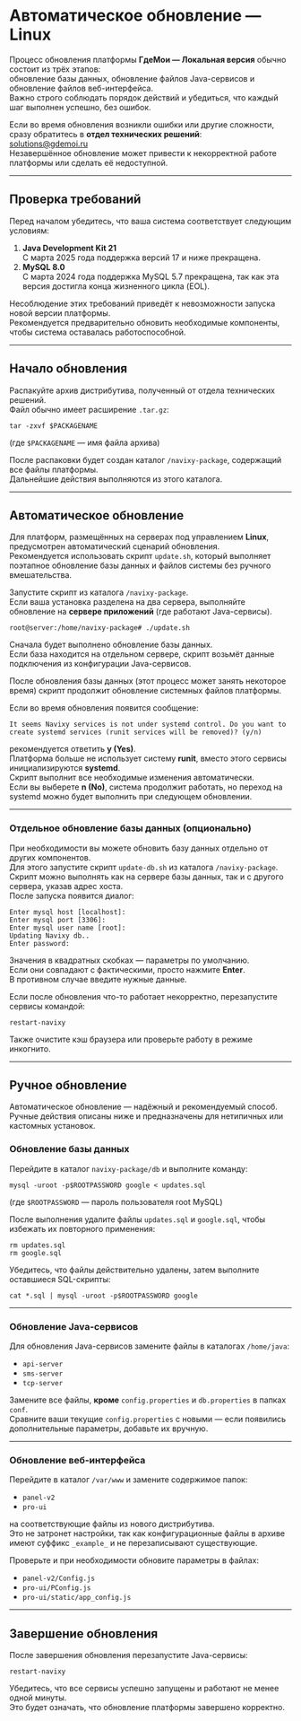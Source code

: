 # Автоматическое обновление — Linux

Процесс обновления платформы **ГдеМои — Локальная версия** обычно состоит из трёх этапов:  
обновление базы данных, обновление файлов Java-сервисов и обновление файлов веб-интерфейса.  
Важно строго соблюдать порядок действий и убедиться, что каждый шаг выполнен успешно, без ошибок.

Если во время обновления возникли ошибки или другие сложности, сразу обратитесь в **отдел технических решений**:  
[solutions@gdemoi.ru](mailto:solutions@gdemoi.ru)  
Незавершённое обновление может привести к некорректной работе платформы или сделать её недоступной.

---

## Проверка требований

Перед началом убедитесь, что ваша система соответствует следующим условиям:

1. **Java Development Kit 21**  
   С марта 2025 года поддержка версий 17 и ниже прекращена.
2. **MySQL 8.0**  
   С марта 2024 года поддержка MySQL 5.7 прекращена, так как эта версия достигла конца жизненного цикла (EOL).

Несоблюдение этих требований приведёт к невозможности запуска новой версии платформы.  
Рекомендуется предварительно обновить необходимые компоненты, чтобы система оставалась работоспособной.

---

## Начало обновления

Распакуйте архив дистрибутива, полученный от отдела технических решений.  
Файл обычно имеет расширение `.tar.gz`:

```
tar -zxvf $PACKAGENAME
```

(где `$PACKAGENAME` — имя файла архива)

После распаковки будет создан каталог `/navixy-package`, содержащий все файлы платформы.  
Дальнейшие действия выполняются из этого каталога.

---

## Автоматическое обновление

Для платформ, размещённых на серверах под управлением **Linux**, предусмотрен автоматический сценарий обновления.  
Рекомендуется использовать скрипт `update.sh`, который выполняет поэтапное обновление базы данных и файлов системы без ручного вмешательства.

Запустите скрипт из каталога `/navixy-package`.  
Если ваша установка разделена на два сервера, выполняйте обновление на **сервере приложений** (где работают Java-сервисы).

```
root@server:/home/navixy-package# ./update.sh
```

Сначала будет выполнено обновление базы данных.  
Если база находится на отдельном сервере, скрипт возьмёт данные подключения из конфигурации Java-сервисов.

После обновления базы данных (этот процесс может занять некоторое время) скрипт продолжит обновление системных файлов платформы.

Если во время обновления появится сообщение:

```
It seems Navixy services is not under systemd control. Do you want to create systemd services (runit services will be removed)? (y/n)
```

рекомендуется ответить **y (Yes)**.  
Платформа больше не использует систему **runit**, вместо этого сервисы инициализируются **systemd**.  
Скрипт выполнит все необходимые изменения автоматически.  
Если вы выберете **n (No)**, система продолжит работать, но переход на systemd можно будет выполнить при следующем обновлении.

---

### Отдельное обновление базы данных (опционально)

При необходимости вы можете обновить базу данных отдельно от других компонентов.  
Для этого запустите скрипт `update-db.sh` из каталога `/navixy-package`.  
Скрипт можно выполнять как на сервере базы данных, так и с другого сервера, указав адрес хоста.  
После запуска появится диалог:

```
Enter mysql host [localhost]:
Enter mysql port [3306]:
Enter mysql user name [root]:
Updating Navixy db..
Enter password:
```

Значения в квадратных скобках — параметры по умолчанию.  
Если они совпадают с фактическими, просто нажмите **Enter**.  
В противном случае введите нужные данные.

Если после обновления что-то работает некорректно, перезапустите сервисы командой:

```
restart-navixy
```

Также очистите кэш браузера или проверьте работу в режиме инкогнито.

---

## Ручное обновление

Автоматическое обновление — надёжный и рекомендуемый способ.  
Ручные действия описаны ниже и предназначены для нетипичных или кастомных установок.

### Обновление базы данных

Перейдите в каталог `navixy-package/db` и выполните команду:

```
mysql -uroot -p$ROOTPASSWORD google < updates.sql
```

(где `$ROOTPASSWORD` — пароль пользователя root MySQL)

После выполнения удалите файлы `updates.sql` и `google.sql`, чтобы избежать их повторного применения:

```
rm updates.sql
rm google.sql
```

Убедитесь, что файлы действительно удалены, затем выполните оставшиеся SQL-скрипты:

```
cat *.sql | mysql -uroot -p$ROOTPASSWORD google
```

---

### Обновление Java-сервисов

Для обновления Java-сервисов замените файлы в каталогах `/home/java`:

* `api-server`
* `sms-server`
* `tcp-server`

Замените все файлы, **кроме** `config.properties` и `db.properties` в папках `conf`.  
Сравните ваши текущие `config.properties` с новыми — если появились дополнительные параметры, добавьте их вручную.

---

### Обновление веб-интерфейса

Перейдите в каталог `/var/www` и замените содержимое папок:

* `panel-v2`
* `pro-ui`

на соответствующие файлы из нового дистрибутива.  
Это не затронет настройки, так как конфигурационные файлы в архиве имеют суффикс `_example_` и не перезаписывают существующие.

Проверьте и при необходимости обновите параметры в файлах:

* `panel-v2/Config.js`
* `pro-ui/PConfig.js`
* `pro-ui/static/app_config.js`

---

## Завершение обновления

После завершения обновления перезапустите Java-сервисы:

```
restart-navixy
```

Убедитесь, что все сервисы успешно запущены и работают не менее одной минуты.  
Это будет означать, что обновление платформы завершено корректно.
